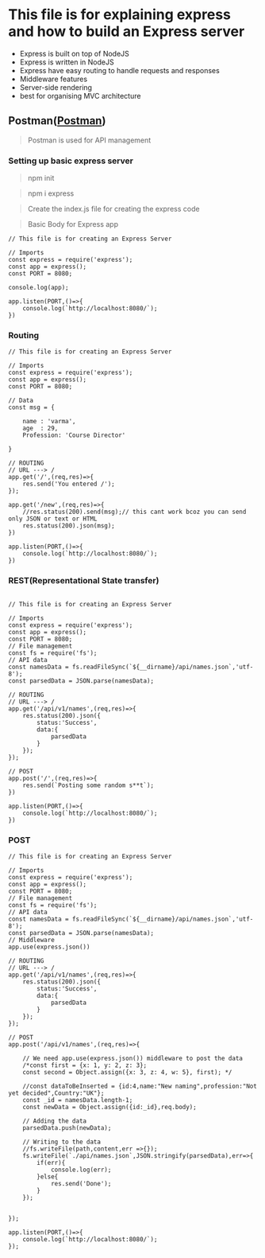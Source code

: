 # This file is for explaining express and how to build an Express server

- Express is built on top of NodeJS
- Express is written in NodeJS
- Express have easy routing to handle requests and responses
- Middleware features
- Server-side rendering
- best for organising MVC architecture

## Postman([Postman](https://www.postman.com/))

> Postman is used for API management

### Setting up basic express server

> npm init

> npm i express

> Create the index.js file for creating the express code

> Basic Body for Express app

```
// This file is for creating an Express Server

// Imports
const express = require('express');
const app = express();
const PORT = 8080;

console.log(app);

app.listen(PORT,()=>{
    console.log(`http://localhost:8080/`);
})

```

### Routing

```
// This file is for creating an Express Server

// Imports
const express = require('express');
const app = express();
const PORT = 8080;

// Data
const msg = {

    name : 'varma',
    age  : 29,
    Profession: 'Course Director'

}

// ROUTING
// URL ---> /
app.get('/',(req,res)=>{
    res.send('You entered /');
});

app.get('/new',(req,res)=>{
    //res.status(200).send(msg);// this cant work bcoz you can send only JSON or text or HTML
    res.status(200).json(msg);
})

app.listen(PORT,()=>{
    console.log(`http://localhost:8080/`);
})

```
### REST(Representational State transfer)

```

// This file is for creating an Express Server

// Imports
const express = require('express');
const app = express();
const PORT = 8080;
// File management
const fs = require('fs');
// API data
const namesData = fs.readFileSync(`${__dirname}/api/names.json`,'utf-8');
const parsedData = JSON.parse(namesData);

// ROUTING
// URL ---> /
app.get('/api/v1/names',(req,res)=>{
    res.status(200).json({
        status:'Success',
        data:{
            parsedData
        }
    });
});

// POST
app.post('/',(req,res)=>{
    res.send(`Posting some random s**t`);
})

app.listen(PORT,()=>{
    console.log(`http://localhost:8080/`);
})

```

### POST

```
// This file is for creating an Express Server

// Imports
const express = require('express');
const app = express();
const PORT = 8080;
// File management
const fs = require('fs');
// API data
const namesData = fs.readFileSync(`${__dirname}/api/names.json`,'utf-8');
const parsedData = JSON.parse(namesData);
// Middleware
app.use(express.json())

// ROUTING
// URL ---> /
app.get('/api/v1/names',(req,res)=>{
    res.status(200).json({
        status:'Success',
        data:{
            parsedData
        }
    });
});

// POST
app.post('/api/v1/names',(req,res)=>{

    // We need app.use(express.json()) middleware to post the data
    /*const first = {x: 1, y: 2, z: 3};  
    const second = Object.assign({x: 3, z: 4, w: 5}, first); */ 

    //const dataToBeInserted = {id:4,name:"New naming",profession:"Not yet decided",Country:"UK"};
    const _id = namesData.length-1; 
    const newData = Object.assign({id:_id},req.body);

    // Adding the data
    parsedData.push(newData);

    // Writing to the data
    //fs.writeFile(path,content,err =>{});
    fs.writeFile(`./api/names.json`,JSON.stringify(parsedData),err=>{
        if(err){
            console.log(err);
        }else{
            res.send('Done');
        }
    });

    
});

app.listen(PORT,()=>{
    console.log(`http://localhost:8080/`);
});

```









